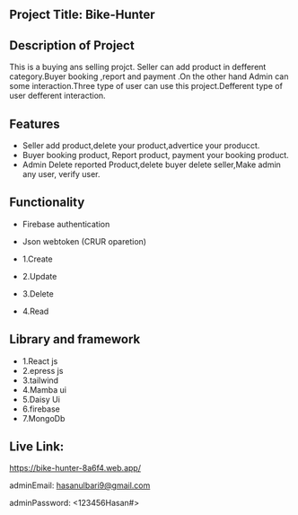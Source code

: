 ## Project Title: Bike-Hunter

## Description of Project

This is a buying ans selling projct. Seller can add product in defferent category.Buyer booking ,report and payment .On the other hand Admin can some interaction.Three type of user can use this project.Defferent type of user defferent interaction.

## Features

- Seller add product,delete your product,advertice your producct.
- Buyer booking product, Report product, payment your booking product.
- Admin Delete reported Product,delete buyer delete seller,Make admin any user, verify user.

## Functionality

- Firebase authentication
- Json webtoken
  (CRUR oparetion)

- 1.Create
- 2.Update
- 3.Delete
- 4.Read

## Library and framework

- 1.React js
- 2.epress js
- 3.tailwind
- 4.Mamba ui
- 5.Daisy Ui
- 6.firebase
- 7.MongoDb

## Live Link:

https://bike-hunter-8a6f4.web.app/

adminEmail: <hasanulbari9@gmail.com>

adminPassword: <123456Hasan#>
